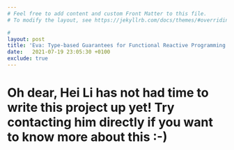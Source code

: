```yaml
---
# Feel free to add content and custom Front Matter to this file.
# To modify the layout, see https://jekyllrb.com/docs/themes/#overriding-theme-defaults

#
layout: post
title: 'Eva: Type-based Guarantees for Functional Reactive Programming'
date:   2021-07-19 23:05:30 +0100
exclude: true
---
```


# Oh dear, Hei Li has not had time to write this project up yet! Try contacting him directly if you want to know more about this :-)
